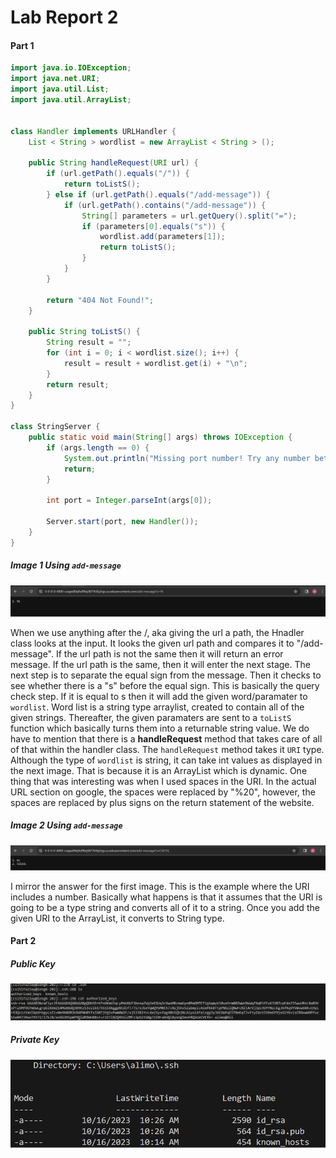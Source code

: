 # Lab Report 2
#### Part 1
```java
import java.io.IOException;
import java.net.URI;
import java.util.List;
import java.util.ArrayList;


class Handler implements URLHandler {
    List < String > wordlist = new ArrayList < String > ();

    public String handleRequest(URI url) {
        if (url.getPath().equals("/")) {
            return toListS();
        } else if (url.getPath().equals("/add-message")) {
            if (url.getPath().contains("/add-message")) {
                String[] parameters = url.getQuery().split("=");
                if (parameters[0].equals("s")) {
                    wordlist.add(parameters[1]);
                    return toListS();
                }
            }
        }

        return "404 Not Found!";
    }

    public String toListS() {
        String result = "";
        for (int i = 0; i < wordlist.size(); i++) {
            result = result + wordlist.get(i) + "\n";
        }
        return result;
    }
}

class StringServer {
    public static void main(String[] args) throws IOException {
        if (args.length == 0) {
            System.out.println("Missing port number! Try any number between 1024 to 49151");
            return;
        }

        int port = Integer.parseInt(args[0]);

        Server.start(port, new Handler());
    }
}
```
##### Image 1 Using `add-message`
![Image](UsingAdd1.png)

When we use anything after the /, aka giving the url a path, the Hnadler class looks at the input. It looks the given url path and compares it to "/add-message". If the url path is not the same then it will return an error message. If the url path is the same, then it will enter the next stage. The next step is to separate the equal sign from the message. Then it checks to see whether there is a "s" before the equal sign. This is basically the query check step. If it is equal to s then it will add the given word/paramater to `wordlist`. Word list is a string type arraylist, created to contain all of the given strings. Thereafter, the given paramaters are sent to a `toListS` function which basically turns them into a returnable string value. We do have to mention that there is a **handleRequest** method that takes care of all of that within the handler class. The `handleRequest` method takes it `URI` type. <br>
Although the type of `wordlist` is string, it can take int values as displayed in the next image. That is because it is an ArrayList which is dynamic. One thing that was interesting was when I used spaces in the URI. In the actual URL section on google, the spaces were replaced by "%20", however, the spaces are replaced by plus signs on the return statement of the website.  

##### Image 2 Using `add-message`
![Image](UsingAdd2.png)

I mirror the answer for the first image. This is the example where the URI includes a number. Basically what happens is that it assumes that the URI is going to be a type string and converts all of it to a string. Once you add the given URI to the ArrayList, it converts to String type. 

#### Part 2

##### Public Key
![Image](PublicKey.png)


##### Private Key
![Image](SshKey.png)



